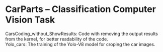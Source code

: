 # CarParts – Classification Computer Vision Task
CarsCoding_without_ShowResults: Code with removing the output results from the kernel, for better readability of the code.\
Yolo_cars: The training of the Yolo-V8 model for croping the car images. 

